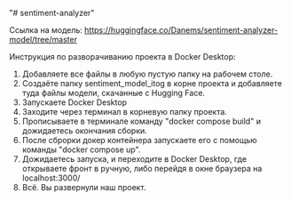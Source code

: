 "# sentiment-analyzer" 

Ссылка на модель: https://huggingface.co/Danems/sentiment-analyzer-model/tree/master

Инструкция по разворачиванию проекта в Docker Desktop:

1. Добавляете все файлы в любую пустую папку на рабочем столе.
2. Создаёте папку sentiment_model_itog в корне проекта и добавляете туда файлы модели, скачанные с Hugging Face.
3. Запускаете Docker Desktop
4. Заходите через терминал в корневую папку проекта.
5. Прописываете в терминале команду "docker compose build" и дожидаетесь окончания сборки.
6. После сброрки докер контейнера запускаете его с помощью команды "docker compose up".
7. Дожидаетесь запуска, и переходите в Docker Desktop, где открываете фронт в ручную, либо перейдя в окне браузера на localhost:3000/ 
8. Всё. Вы развернули наш проект.
